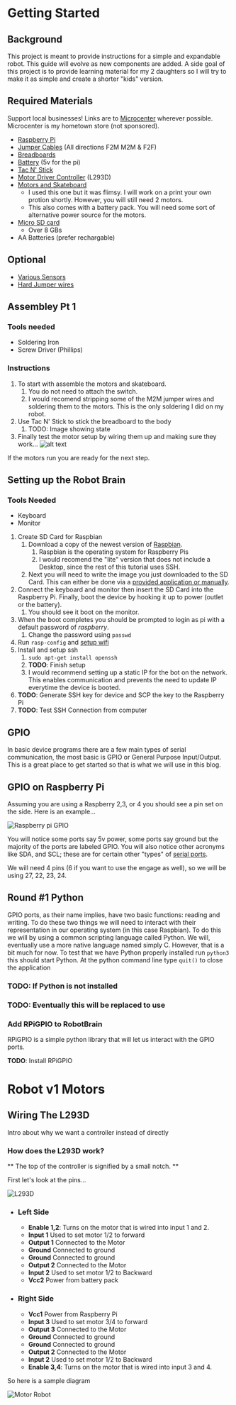 # Getting Started

## Background

This project is meant to provide instructions for a simple and expandable robot. This guide will evolve as new components are added. A side goal of this project is to provide learning material for my 2 daughters so I will try to make it as simple and create a shorter "kids" version.

## Required Materials 

Support local businesses! Links are to [Microcenter](https://www.microcenter.com) wherever possible. Microcenter is my hometown store (not sponsored).

* [Raspberry Pi][raspberry-pi-buy]
* [Jumper Cables][jumper-cables-buy] (All directions F2M M2M & F2F)
* [Breadboards][breadboard-buy]
* [Battery][battery-5v-buy] (5v for the pi)
* [Tac N' Stick][tac-n-stick-buy]
* [Motor Driver Controller][motor-driver-buy] (L293D)
* [Motors and Skateboard][body-buy]
    * I used this one but it was flimsy. I will work on a print your own protion shortly. However, you will still need 2 motors.
    * This also comes with a battery pack. You will need some sort of alternative power source for the motors.
* [Micro SD card][sd-card-buy]
    * Over 8 GBs
* AA Batteries (prefer rechargable)


## Optional
* [Various Sensors][sensors-buy]
* [Hard Jumper wires][hard-wire-buy]

[raspberry-pi-buy]: https://www.microcenter.com/product/473292/raspberry-pi-2-model-b
[jumper-cables-buy]: https://todo.com
[breadboard-buy]: https://www.microcenter.com/product/613877/inland-400-tie-points-breadboard---3-pack
[tac-n-stick-buy]: https://www.amazon.com/gp/product/B001CEMCXQ/ref=ppx_yo_dt_b_asin_title_o03_s01?ie=UTF8&psc=1
[battery-5v-buy]: https://www.amazon.com/gp/product/B07BSG7V3J/ref=ppx_yo_dt_b_asin_title_o03_s03?ie=UTF8&psc=1
[sensors-buy]: https://www.amazon.com/gp/product/B01MG49ZQ5/ref=ppx_yo_dt_b_search_asin_title?ie=UTF8&psc=1
[motor-driver-buy]: https://www.amazon.com/gp/product/B07NXTWJV9/ref=ppx_yo_dt_b_asin_title_o03_s03?ie=UTF8&psc=1
[hard-wire-buy]: https://www.microcenter.com/product/404582/elenco-jumper-wire-kit,-pre-formed,-140-pc
[body-buy]: https://www.amazon.com/gp/product/B01LXY7CM3/ref=ppx_yo_dt_b_search_asin_title?ie=UTF8&psc=1
[sd-card-buy]: https://www.microcenter.com/product/616252/kingston-64gb-canvas-select-plus-microsdhc-class-10--uhs-1-flash-memory-card-w--adapter-(2-pack)

## Assembley Pt 1

### Tools needed

* Soldering Iron
* Screw Driver (Phillips)

### Instructions

1. To start with assemble the motors and skateboard.
    1. You do not need to attach the switch.
    1. I would recomend stripping some of the M2M jumper wires and soldering them to the motors. This is the only soldering I did on my robot.
1. Use Tac N' Stick to stick the breadboard to the body
    1. TODO: Image showing state
1. Finally test the motor setup by wiring them up and making sure they work...
    ![alt text](./imgs/state1bb.png)

If the motors run you are ready for the next step.

## Setting up the Robot Brain            

### Tools Needed

* Keyboard
* Monitor

1. Create SD Card for Raspbian
    1. Download a copy of the newest version of [Raspbian](https://www.raspberrypi.org/downloads/raspbian/). 
        1. Raspbian is the operating system for Raspberry Pis
        1. I would recomend the "lite" version that does not include a Desktop, since the rest of this tutorial uses SSH.
    1. Next you will need to write the image you just downloaded to the SD Card. This can either be done via a [provided application or manually](https://www.raspberrypi.org/documentation/installation/installing-images/README.md).
1. Connect the keyboard and monitor then insert the SD Card into the Raspberry Pi. Finally, boot the device by hooking it up to power (outlet or the battery).
    1. You should see it boot on the monitor.
1. When the boot completes you should be prompted to login as pi with a default password of *raspberry*.
    1. Change the password using `passwd`
1. Run `rasp-config` and [setup wifi](https://www.raspberrypi.org/documentation/configuration/wireless/wireless-cli.md)
1. Install and setup ssh
    1. `sudo apt-get install openssh`
    1. **TODO**: Finish setup
    1. I would recommend setting up a static IP for the bot on the network. This enables communication and prevents the need to update IP everytime the device is booted.
1. **TODO**: Generate SSH key for device and SCP the key to the Raspberry Pi
1. **TODO**: Test SSH Connection from computer

## GPIO

In basic device programs there are a few main types of serial communication, the most basic is GPIO or General Purpose Input/Output. This is a great place to get started so that is what we will use in this blog.

## GPIO on Raspberry Pi 

Assuming you are using a Raspberry 2,3, or 4 you should see a pin set on the side. Here is an example...

![Raspberry pi GPIO](https://www.raspberrypi.org/documentation/usage/gpio/images/GPIO-Pinout-Diagram-2.png)

You will notice some ports say 5v power, some ports say ground but the majority of the ports are labeled GPIO. You will also notice other acronyms like SDA, and SCL; these are for certain other "types" of [serial ports](https://www.robot-electronics.co.uk/i2c-tutorial).

We will need 4 pins (6 if you want to use the engage as well), so we will be using 27, 22, 23, 24.

## Round #1 Python

GPIO ports, as their name implies, have two basic functions: reading and writing. To do these two things we will need to interact with their representation in our operating system (in this case Raspbian). To do this we will by using a common scripting language called Python. We will, eventually use a more native language named simply C. However, that is a bit much for now. To test that we have Python properly installed run `python3` this should start Python. At the python command line type `quit()` to close the application

### TODO: If Python is not installed 

### TODO: Eventually this will be replaced to use 
### Add RPiGPIO to RobotBrain

RPiGPIO is a simple python library that will let us interact with the GPIO ports.

**TODO**: Install RPiGPIO

# Robot v1 Motors

## Wiring The L293D

Intro about why we want a controller instead of directly

### How does the L293D work?

** The top of the controller is signified by a small notch. ** 

First let's look at the pins... 

![L293D](https://components101.com/sites/default/files/component_pin/L293D-Pinout.png)
  
  * ### Left Side       
    * **Enable 1,2**: Turns on the motor that is wired into input 1 and 2.
    * **Input 1** Used to set motor 1/2 to forward
    * **Output 1** Connected to the Motor
    * **Ground** Connected to ground 
    * **Ground** Connected to ground          
    * **Output 2** Connected to the Motor
    * **Input 2** Used to set motor 1/2 to Backward
    * **Vcc2** Power from battery pack
  * ### Right Side       
    * **Vcc1** Power from Raspberry Pi 
    * **Input 3** Used to set motor 3/4 to forward
    * **Output 3** Connected to the Motor
    * **Ground** Connected to ground 
    * **Ground** Connected to ground          
    * **Output 2** Connected to the Motor
    * **Input 2** Used to set motor 1/2 to Backward
    * **Enable 3,4**: Turns on the motor that is wired into input 3 and 4.
       
So here is a sample diagram 

![Motor Robot](./imgs/state2bb.png)       
